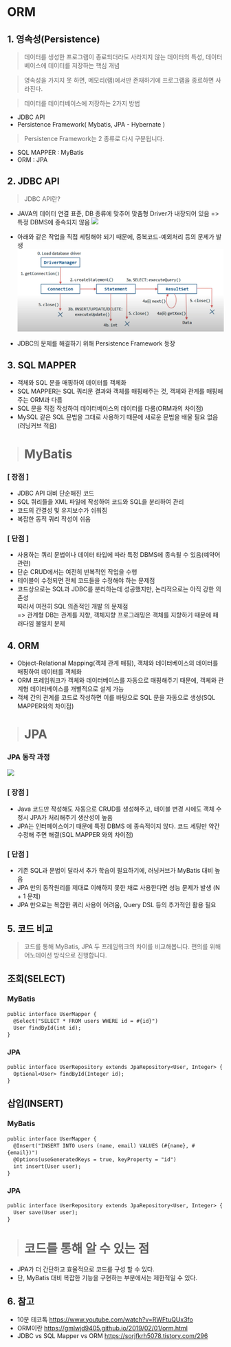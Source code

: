 # ORM

## 1. 영속성(Persistence)

> 데이터를 생성한 프로그램이 종료되더라도 사라지지 않는 데이터의 특성, 데이터베이스에 데이터를 저장하는 핵심 개념

> 영속성을 가지지 못 하면, 메모리(램)에서만 존재하기에 프로그램을 종료하면 사라진다.

> 데이터를 데이터베이스에 저장하는 2가지 방법

- JDBC API
- Persistence Framework( Mybatis, JPA - Hybernate )

> Persistence Framework는 2 종류로 다시 구분됩니다.

- SQL MAPPER : MyBatis
- ORM : JPA

## 2. JDBC API

> JDBC API란?

- JAVA의 데이터 연결 표준, DB 종류에 맞추어 맞춤형 Driver가 내장되어 있음 => 특정 DBMS에 종속되지 않음
  <img src="https://img1.daumcdn.net/thumb/R1280x0/?scode=mtistory2&fname=https%3A%2F%2Fblog.kakaocdn.net%2Fdn%2Fb27DeN%2FbtrcXkEZZlA%2FnKTyeCwdKjUejVdbOveKH1%2Fimg.png"/>

- 아래와 같은 작업을 직접 세팅해야 되기 때문에, 중복코드-예외처리 등의 문제가 발생
  <img src="https://github.com/backtony/blog-code/blob/master/interview/jdbc-sqlmapper-orm/img/jdbc-sqlmapper-orm-6.PNG?raw=true"/>
- JDBC의 문제를 해결하기 위해 Persistence Framework 등장

## 3. SQL MAPPER

- 객체와 SQL 문을 매핑하여 데이터를 객체화
- SQL MAPPER는 SQL 쿼리문 결과와 객체를 매핑해주는 것, 객체와 관계를 매핑해주는 ORM과 다름
- SQL 문을 직접 작성하여 데이터베이스의 데이터를 다룸(ORM과의 차이점)
- MySQL 같은 SQL 문법을 그대로 사용하기 때문에 새로운 문법을 배울 필요 없음(러닝커브 적음)

> # MyBatis

### [ 장점 ]

- JDBC API 대비 단순해진 코드
- SQL 쿼리들을 XML 파일에 작성하여 코드와 SQL을 분리하여 관리
- 코드의 간결성 및 유지보수가 쉬워짐
- 복잡한 동적 쿼리 작성이 쉬움

### [ 단점 ]

- 사용하는 쿼리 문법이나 데이터 타입에 따라 특정 DBMS에 종속될 수 있음(예약어 관련)
- 단순 CRUD에서는 여전히 반복적인 작업을 수행
- 테이블이 수정되면 전체 코드들을 수정해야 하는 문제점
- 코드상으로는 SQL과 JDBC를 분리하는데 성공했지만, 논리적으로는 아직 강한 의존성 <br/>따라서 여전히 SQL 의존적인 개발 의 문제점
  <br/> => 관계형 DB는 관계를 지향, 객체지향 프로그래밍은 객체를 지향하기 때문에 패러다임 불일치 문제

## 4. ORM

- Object-Relational Mapping(객체 관계 매핑), 객체와 데이터베이스의 데이터를 매핑하여 데이터를 객체화
- ORM 프레임워크가 객체와 데이터베이스를 자동으로 매핑해주기 때문에, 객체와 관계형 데이터베이스를 개별적으로 설계 가능
- 객체 간의 관계를 코드로 작성하면 이를 바탕으로 SQL 문을 자동으로 생성(SQL MAPPER와의 차이점)

> # JPA

### JPA 동작 과정

<img src="https://img1.daumcdn.net/thumb/R1280x0/?scode=mtistory2&fname=https%3A%2F%2Fblog.kakaocdn.net%2Fdn%2FnbMBs%2FbtrcMZCYSUM%2FNbytKvoXneDxsFN7mZ3BdK%2Fimg.png"/>

### [ 장점 ]

- Java 코드만 작성해도 자동으로 CRUD를 생성해주고, 테이블 변경 시에도 객체 수정시 JPA가 처리해주기 생산성이 높음
- JPA는 인터페이스이기 때문에 특정 DBMS 에 종속적이지 않다. 코드 세팅만 약간 수정해 주면 해결(SQL MAPPER 와의 차이점)

### [ 단점 ]

- 기존 SQL과 문법이 달라서 추가 학습이 필요하기에, 러닝커브가 MyBatis 대비 높음
- JPA 만의 동작원리를 제대로 이해하지 못한 채로 사용한다면 성능 문제가 발생 (N + 1 문제)
- JPA 만으로는 복잡한 쿼리 사용이 어려움, Query DSL 등의 추가적인 활용 필요

## 5. 코드 비교

> 코드를 통해 MyBatis, JPA 두 프레임워크의 차이를 비교해봅니다. 편의를 위해 어노테이션 방식으로 진행합니다.

## 조회(SELECT)

### MyBatis

```
public interface UserMapper {
  @Select("SELECT * FROM users WHERE id = #{id}")
  User findById(int id);
}
```

### JPA

```
public interface UserRepository extends JpaRepository<User, Integer> {
  Optional<User> findById(Integer id);
}
```

## 삽입(INSERT)

### MyBatis

```
public interface UserMapper {
  @Insert("INSERT INTO users (name, email) VALUES (#{name}, #{email})")
  @Options(useGeneratedKeys = true, keyProperty = "id")
  int insert(User user);
}
```

### JPA

```
public interface UserRepository extends JpaRepository<User, Integer> {
  User save(User user);
}
```

> # 코드를 통해 알 수 있는 점

- JPA가 더 간단하고 효율적으로 코드를 구성 할 수 있다.
- 단, MyBatis 대비 복잡한 기능을 구현하는 부분에서는 제한적일 수 있다.

## 6. 참고

- 10분 테코톡 https://www.youtube.com/watch?v=RWFtuQUx3fo
- ORM이란 https://gmlwjd9405.github.io/2019/02/01/orm.html
- JDBC vs SQL Mapper vs ORM https://sorjfkrh5078.tistory.com/296
